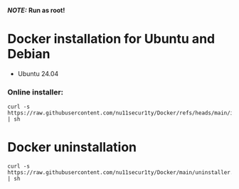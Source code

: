 ***NOTE:*** **Run as root!**

# Docker installation for Ubuntu and Debian
- Ubuntu 24.04

### Online installer:

```
curl -s https://raw.githubusercontent.com/nu11secur1ty/Docker/refs/heads/main/installer.sh | sh
```
# Docker uninstallation

```
curl -s https://raw.githubusercontent.com/nu11secur1ty/Docker/main/uninstaller.sh | sh
```
